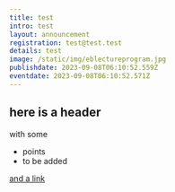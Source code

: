 ```yaml
---
title: test
intro: test
layout: announcement
registration: test@test.test
details: test
image: /static/img/eblectureprogram.jpg
publishdate: 2023-09-08T06:10:52.559Z
eventdate: 2023-09-08T06:10:52.571Z
---
```

## here is a header

with some
- points
- to be added

[and a link](https://um-medicine.org)
